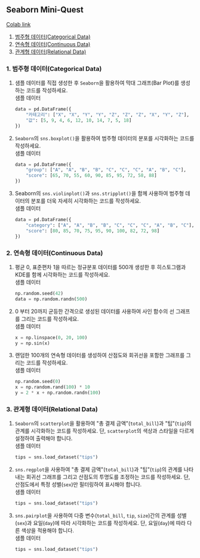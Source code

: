 ## Seaborn Mini-Quest
[Colab link]()</br>
1. [범주형 데이터(Categorical Data)](#1-범주형-데이터categorical-data)
2. [연속형 데이터(Continuous Data)](#2-연속형-데이터continuous-data)
3. [관계형 데이터(Relational Data)](#3-관계형-데이터relational-data)
### 1. 범주형 데이터(Categorical Data)
1. 샘플 데이터를 직접 생성한 후 `Seaborn`을 활용하여 막대 그래프(Bar Plot)를 생성하는 코드를 작성하세요.</br>
    샘플 데이터
    ```python
    data = pd.DataFrame({
        "카테고리": ["X", "X", "Y", "Y", "Z", "Z", "Z", "X", "Y", "Z"],
        "값": [5, 9, 4, 6, 12, 10, 14, 7, 5, 18]
    })
    ```
2. `Seaborn`의 `sns.boxplot()`을 활용하여 범주형 데이터의 분포를 시각화하는 코드를 작성하세요.</br>
    샘플 데이터
    ```python
    data = pd.DataFrame({
        "group": ["A", "A", "B", "B", "C", "C", "C", "A", "B", "C"],
        "score": [65, 70, 55, 60, 90, 85, 95, 72, 58, 88]
    })
    ```
3. Seaborn의 `sns.violinplot()`과 `sns.stripplot()`을 함께 사용하여 범주형 데이터의 분포를 더욱 자세히 시각화하는 코드를 작성하세요.</br>
    샘플 데이터
    ```python
    data = pd.DataFrame({
        "category": ["A", "A", "B", "B", "C", "C", "C", "A", "B", "C"],
        "score": [80, 85, 70, 75, 95, 90, 100, 82, 72, 98]
    })
    ```
### 2. 연속형 데이터(Continuous Data)
1. 평균 0, 표준편차 1을 따르는 정규분포 데이터를 500개 생성한 후 히스토그램과 KDE를 함께 시각화하는 코드를 작성하세요.</br>
    샘플 데이터
    ```python
    np.random.seed(42)
    data = np.random.randn(500)
    ```
2. 0 부터 20까지 균등한 간격으로 생성된 데이터를 사용하여 사인 함수의 선 그래프를 그리는 코드를 작성하세요.</br>
    샘플 데이터
    ```python
    x = np.linspace(0, 20, 100)
    y = np.sin(x)
    ```
3. 랜덤한 100개의 연속형 데이터를 생성하여 산점도와 회귀선을 포함한 그래프를 그리는 코드를 작성하세요.</br>
    샘플 데이터
    ```python
    np.random.seed(0)
    x = np.random.rand(100) * 10
    y = 2 * x + np.random.randn(100)
    ```
### 3. 관계형 데이터(Relational Data)
1. `Seaborn`의 `scatterplot`을 활용하여 "총 결제 금액"(`total_bill`)과 "팁"(`tip`)의 관계를 시각화하는 코드를 작성하세요. 단, `scatterplot`의 색상과 스타일을 다르게 설정하여 출력해야 합니다.</br>
    샘플 데이터
    ```python
    tips = sns.load_dataset("tips")
    ```
2. `sns.regplot`을 사용하여 "총 결제 금액"(`total_bill`)과 "팁"(`tip`)의 관계를 나타내는 회귀선 그래프를 그리고 산점도의 투명도를 조정하는 코드를 작성하세요. 단, 산점도에서 특정 성별(`sex`)만 필터링하여 표시해야 합니다.</br>
    샘플 데이터
    ```python
    tips = sns.load_dataset("tips")
    ```
3. `sns.pairplot`을 사용하여 다중 변수(`total_bill`, `tip`, `size`)간의 관계를 성별(`sex`)과 요일(`day`)에 따라 시각화하는 코드를 작성하세요. 단, 요일(`day`)에 따라 다른 색상을 적용해야 합니다.</br>
    샘플 데이터
    ```python
    tips = sns.load_dataset("tips")
    ```